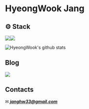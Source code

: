# HyeongWook Jang
<!-- _Junior Web Developer_ -->
## ⚙ Stack

<!-- ### ⚙ ***Stack*** -->

<img src="https://img.shields.io/badge/Java-007396?style=for-the-badge&logo=Java&logoColor=white" /><img src="https://img.shields.io/badge/SpringBoot-6DB33F?style=for-the-badge&logo=SpringBoot&logoColor=white" />

![HyeongWook's github stats](https://github-readme-stats.vercel.app/api?username=hyeongwookjang&show_icons=true&theme=merko)

## Blog
<!-- ### 💻 ***Blog*** -->
<!-- ***hyeongwookjang.github.io*** -->
<a href="https://hyeongwookjang.github.io/"><img src="https://img.shields.io/badge/-HyeongWook's%20Blog-orange?label=Blog" /></a>


## Contacts
✉ ***janghw33@gmail.com***
